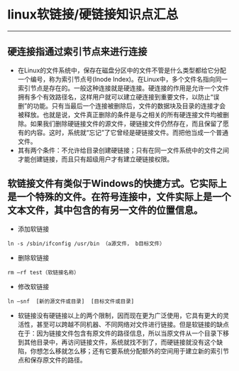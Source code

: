 # linux软链接/硬链接知识点汇总
***



## 硬连接指通过索引节点来进行连接
- 在Linux的文件系统中，保存在磁盘分区中的文件不管是什么类型都给它分配一个编号，称为索引节点号(Inode Index)。在Linux中，多个文件名指向同一索引节点是存在的。一般这种连接就是硬连接。硬连接的作用是允许一个文件拥有多个有效路径名，这样用户就可以建立硬连接到重要文件，以防止“误删”的功能。只有当最后一个连接被删除后，文件的数据块及目录的连接才会被释放。也就是说，文件真正删除的条件是与之相关的所有硬连接文件均被删除。如果我们删除硬链接文件的源文件，硬链接文件仍然存在，而且保留了愿有的内容。这时，系统就“忘记”了它曾经是硬链接文件。而把他当成一个普通文件。
- 其有两个条件：不允许给目录创建硬链接；只有在同一文件系统中的文件之间才能创建链接，而且只有超级用户才有建立硬链接权限。

## 软链接文件有类似于Windows的快捷方式。它实际上是一个特殊的文件。在符号连接中，文件实际上是一个文本文件，其中包含的有另一文件的位置信息。
- 添加软链接
```language
ln -s /sbin/ifconfig /usr/bin （a源文件， b目标文件）
```
- 删除软链接
```language
rm –rf test（软链接名称）
```
- 修改软链接
```language
ln –snf  [新的源文件或目录]  [目标文件或目录]
```





- 软链接没有硬链接以上的两个限制，因而现在更为广泛使用，它具有更大的灵活性，甚至可以跨越不同机器、不同网络对文件进行链接。但是软链接的缺点在于：因为链接文件包含有原文件的路径信息，所以当原文件从一个目录下移到其他目录中，再访问链接文件，系统就找不到了，而硬链接就没有这个缺陷，你想怎么移就怎么移；还有它要系统分配额外的空间用于建立新的索引节点和保存原文件的路径。
